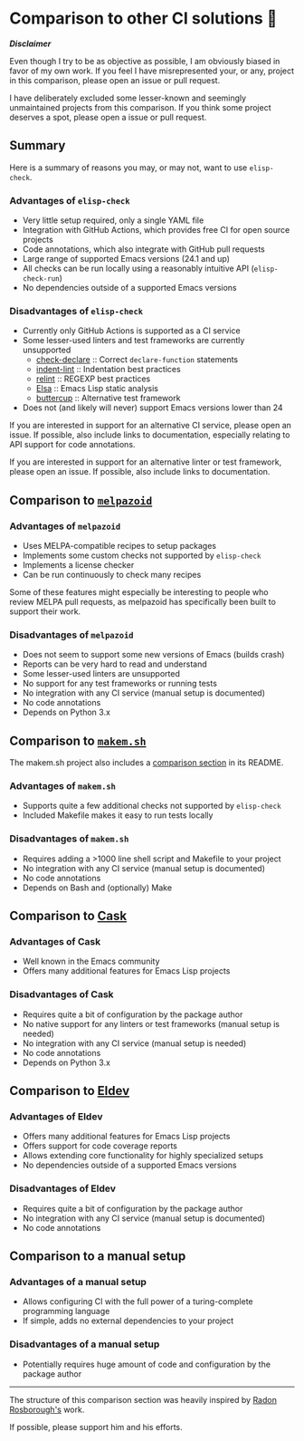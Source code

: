 # Comparison to other CI solutions 🛒

***Disclaimer***

Even though I try to be as objective as possible, I am obviously biased in favor of my own work.
If you feel I have misrepresented your, or any, project in this comparison, please open an issue or pull request.

I have deliberately excluded some lesser-known and seemingly unmaintained projects from this comparison.
If you think some project deserves a spot, please open a issue or pull request.

## Summary

Here is a summary of reasons you may, or may not, want to use `elisp-check`.

### Advantages of `elisp-check`

* Very little setup required, only a single YAML file
* Integration with GitHub Actions, which provides free CI for open source projects
* Code annotations, which also integrate with GitHub pull requests
* Large range of supported Emacs versions (24.1 and up)
* All checks can be run locally using a reasonably intuitive API (`elisp-check-run`)
* No dependencies outside of a supported Emacs versions

### Disadvantages of `elisp-check`

* Currently only GitHub Actions is supported as a CI service
* Some lesser-used linters and test frameworks are currently unsupported
  * [check-declare](https://www.gnu.org/software/emacs/manual/html_node/elisp/Declaring-Functions.html) :: Correct `declare-function` statements
  * [indent-lint](https://github.com/conao3/indent-lint.el) :: Indentation best practices
  * [relint](https://github.com/mattiase/relint) :: REGEXP best practices
  * [Elsa](https://github.com/emacs-elsa/Elsa) :: Emacs Lisp static analysis
  * [buttercup](https://github.com/jorgenschaefer/emacs-buttercup) :: Alternative test framework
* Does not (and likely will never) support Emacs versions lower than 24

If you are interested in support for an alternative CI service, please open an issue.
If possible, also include links to documentation, especially relating to API support for code annotations.

If you are interested in support for an alternative linter or test framework, please open an issue.
If possible, also include links to documentation.

## Comparison to [`melpazoid`](https://github.com/riscy/melpazoid)

### Advantages of `melpazoid`

* Uses MELPA-compatible recipes to setup packages
* Implements some custom checks not supported by `elisp-check`
* Implements a license checker
* Can be run continuously to check many recipes

Some of these features might especially be interesting to people who review MELPA pull requests, as melpazoid has specifically been built to support their work.

### Disadvantages of `melpazoid`

* Does not seem to support some new versions of Emacs (builds crash)
* Reports can be very hard to read and understand
* Some lesser-used linters are unsupported
* No support for any test frameworks or running tests
* No integration with any CI service (manual setup is documented)
* No code annotations
* Depends on Python 3.x

## Comparison to [`makem.sh`](https://github.com/alphapapa/makem.sh)

The makem.sh project also includes a [comparison section](https://github.com/alphapapa/makem.sh#comparisons) in its README.

### Advantages of `makem.sh`

* Supports quite a few additional checks not supported by `elisp-check`
* Included Makefile makes it easy to run tests locally

### Disadvantages of `makem.sh`

* Requires adding a >1000 line shell script and Makefile to your project
* No integration with any CI service (manual setup is documented)
* No code annotations
* Depends on Bash and (optionally) Make

## Comparison to [Cask](https://github.com/cask/cask)

### Advantages of Cask

* Well known in the Emacs community
* Offers many additional features for Emacs Lisp projects

### Disadvantages of Cask

* Requires quite a bit of configuration by the package author
* No native support for any linters or test frameworks (manual setup is needed)
* No integration with any CI service (manual setup is needed)
* No code annotations
* Depends on Python 3.x

## Comparison to [Eldev](https://github.com/doublep/eldev)

### Advantages of Eldev

* Offers many additional features for Emacs Lisp projects
* Offers support for code coverage reports
* Allows extending core functionality for highly specialized setups
* No dependencies outside of a supported Emacs versions

### Disadvantages of Eldev

* Requires quite a bit of configuration by the package author
* No integration with any CI service (manual setup is documented)
* No code annotations

## Comparison to a manual setup

### Advantages of a manual setup

* Allows configuring CI with the full power of a turing-complete programming language
* If simple, adds no external dependencies to your project

### Disadvantages of a manual setup

* Potentially requires huge amount of code and configuration by the package author

---

The structure of this comparison section was heavily inspired by [Radon Rosborough's](https://github.com/raxod502) work.

If possible, please support him and his efforts.
